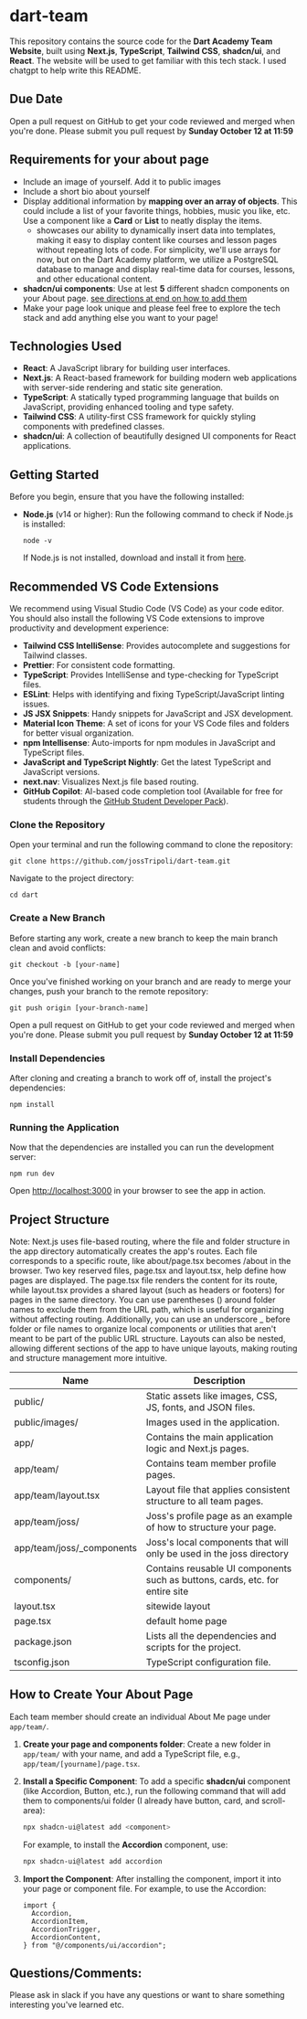 # dart-team

This repository contains the source code for the **Dart Academy Team Website**, built using **Next.js**, **TypeScript**, **Tailwind CSS**, **shadcn/ui**, and **React**. The website will be used to get familiar with this tech stack. I used chatgpt to help write this README.

## Due Date

Open a pull request on GitHub to get your code reviewed and merged when you're done. Please submit you pull request by **Sunday October 12 at 11:59**

## Requirements for your about page

- Include an image of yourself. Add it to public images
- Include a short bio about yourself
- Display additional information by **mapping over an array of objects**. This could include a list of your favorite things, hobbies, music you like, etc. Use a component like a **Card** or **List** to neatly display the items.
  - showcases our ability to dynamically insert data into templates, making it easy to display content like courses and lesson pages without repeating lots of code. For simplicity, we'll use arrays for now, but on the Dart Academy platform, we utilize a PostgreSQL database to manage and display real-time data for courses, lessons, and other educational content.
- **shadcn/ui components**: Use at lest **5** different shadcn components on your About page. [see directions at end on how to add them](#how-to-create-your-about-page)
- Make your page look unique and please feel free to explore the tech stack and add anything else you want to your page!

## Technologies Used

- **React**: A JavaScript library for building user interfaces.
- **Next.js**: A React-based framework for building modern web applications with server-side rendering and static site generation.
- **TypeScript**: A statically typed programming language that builds on JavaScript, providing enhanced tooling and type safety.
- **Tailwind CSS**: A utility-first CSS framework for quickly styling components with predefined classes.
- **shadcn/ui**: A collection of beautifully designed UI components for React applications.

## Getting Started

Before you begin, ensure that you have the following installed:

- **Node.js** (v14 or higher): Run the following command to check if Node.js is installed:
  ```
  node -v
  ```
  If Node.js is not installed, download and install it from [here](https://nodejs.org).

## Recommended VS Code Extensions

We recommend using Visual Studio Code (VS Code) as your code editor. You should also install the following VS Code extensions to improve productivity and development experience:

- **Tailwind CSS IntelliSense**: Provides autocomplete and suggestions for Tailwind classes.
- **Prettier**: For consistent code formatting.
- **TypeScript**: Provides IntelliSense and type-checking for TypeScript files.
- **ESLint**: Helps with identifying and fixing TypeScript/JavaScript linting issues.
- **JS JSX Snippets**: Handy snippets for JavaScript and JSX development.
- **Material Icon Theme**: A set of icons for your VS Code files and folders for better visual organization.
- **npm Intellisense**: Auto-imports for npm modules in JavaScript and TypeScript files.
- **JavaScript and TypeScript Nightly**: Get the latest TypeScript and JavaScript versions.
- **next.nav**: Visualizes Next.js file based routing.
- **GitHub Copilot**: AI-based code completion tool (Available for free for students through the [GitHub Student Developer Pack](https://education.github.com/pack/join)).

### Clone the Repository

Open your terminal and run the following command to clone the repository:

```
git clone https://github.com/jossTripoli/dart-team.git
```

Navigate to the project directory:

```
cd dart
```

### Create a New Branch

Before starting any work, create a new branch to keep the main branch clean and avoid conflicts:

```
git checkout -b [your-name]
```

Once you've finished working on your branch and are ready to merge your changes, push your branch to the remote repository:

```
git push origin [your-branch-name]
```

Open a pull request on GitHub to get your code reviewed and merged when you're done. Please submit you pull request by **Sunday October 12 at 11:59**

### Install Dependencies

After cloning and creating a branch to work off of, install the project's dependencies:

```
npm install
```

### Running the Application

Now that the dependencies are installed you can run the development server:

```
npm run dev
```

Open [http://localhost:3000](http://localhost:3000) in your browser to see the app in action.

## Project Structure

Note:
Next.js uses file-based routing, where the file and folder structure in the app directory automatically creates the app's routes. Each file corresponds to a specific route, like about/page.tsx becomes /about in the browser. Two key reserved files, page.tsx and layout.tsx, help define how pages are displayed. The page.tsx file renders the content for its route, while layout.tsx provides a shared layout (such as headers or footers) for pages in the same directory. You can use parentheses () around folder names to exclude them from the URL path, which is useful for organizing without affecting routing. Additionally, you can use an underscore \_ before folder or file names to organize local components or utilities that aren't meant to be part of the public URL structure. Layouts can also be nested, allowing different sections of the app to have unique layouts, making routing and structure management more intuitive.

| Name                       | Description                                                                  |
| -------------------------- | ---------------------------------------------------------------------------- |
| public/                    | Static assets like images, CSS, JS, fonts, and JSON files.                   |
| public/images/             | Images used in the application.                                              |
| app/                       | Contains the main application logic and Next.js pages.                       |
| app/team/                  | Contains team member profile pages.                                          |
| app/team/layout.tsx        | Layout file that applies consistent structure to all team pages.             |
| app/team/joss/             | Joss's profile page as an example of how to structure your page.             |
| app/team/joss/\_components | Joss's local components that will only be used in the joss directory         |
| components/                | Contains reusable UI components such as buttons, cards, etc. for entire site |
| layout.tsx                 | sitewide layout                                                              |
| page.tsx                   | default home page                                                            |
| package.json               | Lists all the dependencies and scripts for the project.                      |
| tsconfig.json              | TypeScript configuration file.                                               |

## How to Create Your About Page

Each team member should create an individual About Me page under `app/team/`.

1. **Create your page and components folder**:
   Create a new folder in `app/team/` with your name, and add a TypeScript file, e.g., `app/team/[yourname]/page.tsx`.

2. **Install a Specific Component**:
   To add a specific **shadcn/ui** component (like Accordion, Button, etc.), run the following command that will add them to components/ui folder (I already have button, card, and scroll-area):

   ```bash
   npx shadcn-ui@latest add <component>
   ```

   For example, to install the **Accordion** component, use:

   ```bash
   npx shadcn-ui@latest add accordion
   ```

3. **Import the Component**:
   After installing the component, import it into your page or component file. For example, to use the Accordion:

   ```tsx
   import {
     Accordion,
     AccordionItem,
     AccordionTrigger,
     AccordionContent,
   } from "@/components/ui/accordion";
   ```

## Questions/Comments:

Please ask in slack if you have any questions or want to share something interesting you've learned etc.
